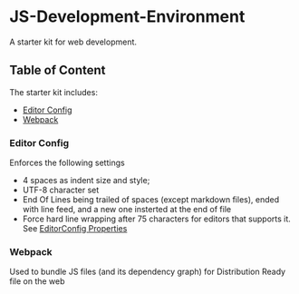 # JS-Development-Environment
A starter kit for web development.

## Table of Content
The starter kit includes:
- [Editor Config](#editor-config)
- [Webpack](#webpack)

### Editor Config
Enforces the following settings
- 4 spaces as indent size and style; 
- UTF-8 character set
- End Of Lines being trailed of spaces (except markdown files), ended with line feed, and a new one insterted at the end of file
- Force hard line wrapping after 75 characters for editors that supports it.
See [EditorConfig Properties](https://github.com/editorconfig/editorconfig/wiki/EditorConfig-Properties)

### Webpack
Used to bundle JS files (and its dependency graph) for Distribution Ready file on the web
